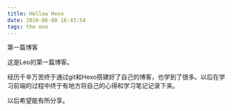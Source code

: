```yaml
---
title: Hellow Hexo
date: 2016-06-08 16:43:54
tags: the one
---
```

第一篇博客

这是Leo的第一篇博客。

<!--more-->
经历千辛万苦终于通过git和Hexo搭建好了自己的博客，也学到了很多。以后在学习前端的过程中终于有地方将自己的心得和学习笔记记录下来。

以后希望能有所分享。



